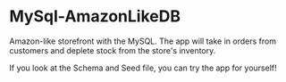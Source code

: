 # MySql-AmazonLikeDB
 Amazon-like storefront with the MySQL. The app will take in orders from customers and deplete stock from the store's inventory.

If you look at the Schema and Seed file, you can try the app for yourself!
